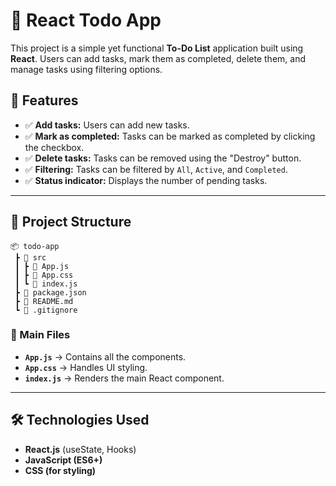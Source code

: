 # 📌 React Todo App

This project is a simple yet functional **To-Do List** application built using **React**. Users can add tasks, mark them as completed, delete them, and manage tasks using filtering options.

## 🚀 Features
- ✅ **Add tasks:** Users can add new tasks.
- ✅ **Mark as completed:** Tasks can be marked as completed by clicking the checkbox.
- ✅ **Delete tasks:** Tasks can be removed using the "Destroy" button.
- ✅ **Filtering:** Tasks can be filtered by `All`, `Active`, and `Completed`.
- ✅ **Status indicator:** Displays the number of pending tasks.

---

## 📂 Project Structure

```
📦 todo-app
 ┣ 📂 src
 ┃ ┣ 📜 App.js
 ┃ ┣ 📜 App.css
 ┃ ┗ 📜 index.js
 ┣ 📜 package.json
 ┣ 📜 README.md
 ┗ 📜 .gitignore
```

### 📌 Main Files
- **`App.js`** → Contains all the components.
- **`App.css`** → Handles UI styling.
- **`index.js`** → Renders the main React component.


---

## 🛠 Technologies Used
- **React.js** (useState, Hooks)
- **JavaScript (ES6+)**
- **CSS (for styling)**
